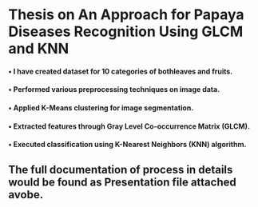 # Thesis on An Approach for Papaya Diseases Recognition Using GLCM and KNN
#### • I have created dataset for 10 categories of bothleaves and fruits.
#### • Performed various preprocessing techniques on image data.
#### • Applied K-Means clustering for image segmentation.
#### • Extracted features through Gray Level Co-occurrence Matrix (GLCM).
#### • Executed classification using K-Nearest Neighbors (KNN) algorithm.

## The full documentation of process in details would be found as Presentation file attached avobe.
